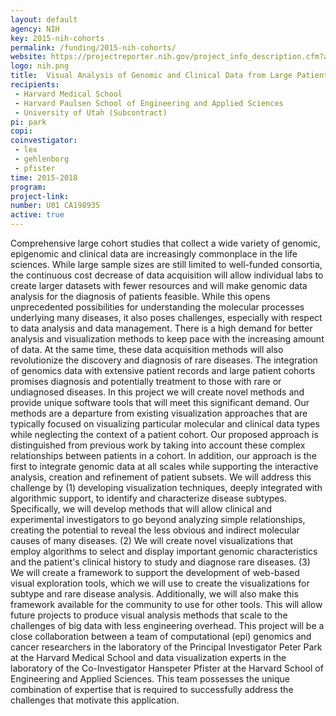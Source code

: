 ```yaml
---
layout: default
agency: NIH
key: 2015-nih-cohorts
permalink: /funding/2015-nih-cohorts/
website: https://projectreporter.nih.gov/project_info_description.cfm?aid=8875824&icde=25552660&ddparam=&ddvalue=&ddsub=&cr=1&csb=default&cs=ASC
logo: nih.png
title:  Visual Analysis of Genomic and Clinical Data from Large Patient Cohorts
recipients:
 - Harvard Medical School
 - Harvard Paulsen School of Engineering and Applied Sciences
 - University of Utah (Subcontract)
pi: park
copi: 
coinvestigator:
 - lex
 - gehlenborg
 - pfister
time: 2015-2018
program: 
project-link: 
number: U01 CA198935
active: true
---
```

Comprehensive large cohort studies that collect a wide variety of genomic, epigenomic and clinical data are increasingly commonplace in the life sciences. While large sample sizes are still limited to well-funded consortia, the continuous cost decrease of data acquisition will allow individual labs to create larger datasets with fewer resources and will make genomic data analysis for the diagnosis of patients feasible. While this opens unprecedented possibilities for understanding the molecular processes underlying many diseases, it also poses challenges, especially with respect to data analysis and data management. There is a high demand for better analysis and visualization methods to keep pace with the increasing amount of data. At the same time, these data acquisition methods will also revolutionize the discovery and diagnosis of rare diseases. The integration of genomics data with extensive patient records and large patient cohorts promises diagnosis and potentially treatment to those with rare or undiagnosed diseases. In this project we will create novel methods and provide unique software tools that will meet this significant demand. Our methods are a departure from existing visualization approaches that are typically focused on visualizing particular molecular and clinical data types while neglecting the context of a patient cohort. Our proposed approach is distinguished from previous work by taking into account these complex relationships between patients in a cohort. In addition, our approach is the first to integrate genomic data at all scales while supporting the interactive analysis, creation and refinement of patient subsets. We will address this challenge by (1) developing visualization techniques, deeply integrated with algorithmic support, to identify and characterize disease subtypes. Specifically, we will develop methods that will allow clinical and experimental investigators to go beyond analyzing simple relationships, creating the potential to reveal the less obvious and indirect molecular causes of many diseases. (2) We will create novel visualizations that employ algorithms to select and display important genomic characteristics and the patient's clinical history to study and diagnose rare diseases. (3) We will create a framework to support the development of web-based visual exploration tools, which we will use to create the visualizations for subtype and rare disease analysis. Additionally, we will also make this framework available for the community to use for other tools. This will allow future projects to produce visual analysis methods that scale to the challenges of big data with less engineering overhead. This project will be a close collaboration between a team of computational (epi) genomics and cancer researchers in the laboratory of the Principal Investigator Peter Park at the Harvard Medical School and data visualization experts in the laboratory of the Co-Investigator Hanspeter Pfister at the Harvard School of Engineering and Applied Sciences. This team possesses the unique combination of expertise that is required to successfully address the challenges that motivate this application.  